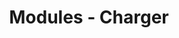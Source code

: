 ---
layout: topic
title: Modules - Charger
permalink: /modules/charger/
previous: /modules/programming/
base: /modules/
# next: 
---
